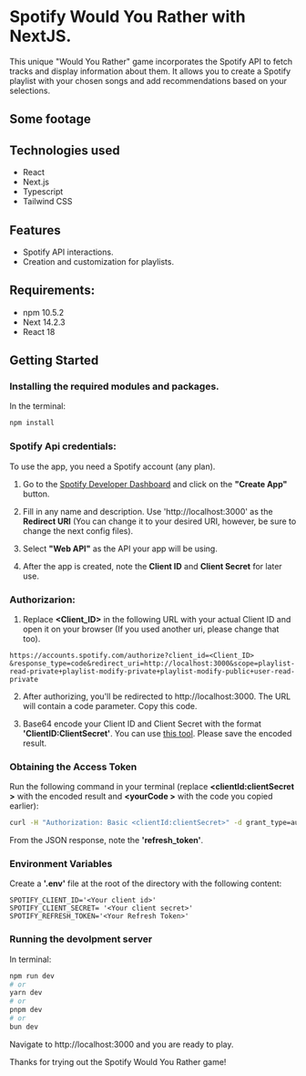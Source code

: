 # Spotify Would You Rather with NextJS.

This unique "Would You Rather" game incorporates the Spotify API to fetch tracks and display information about them. It allows you to create a Spotify playlist with your chosen songs and add recommendations based on your selections.

## Some footage

## Technologies used

- React
- Next.js
- Typescript
- Tailwind CSS

## Features

- Spotify API interactions.
- Creation and customization for playlists.

## Requirements:

- npm 10.5.2
- Next 14.2.3
- React 18

## Getting Started

### Installing the required modules and packages.

In the terminal:

```bash
npm install
```

### Spotify Api credentials:

To use the app, you need a Spotify account (any plan).

1. Go to the [Spotify Developer Dashboard](https://developer.spotify.com/dashboard) and click on the **"Create App"** button.
2. Fill in any name and description. Use 'http://localhost:3000' as the **Redirect URI** (You can change it to your desired URI, however, be sure to change the next config files).

3. Select **"Web API"** as the API your app will be using.
4. After the app is created, note the **Client ID** and **Client Secret** for later use.

### Authorizarion:

1. Replace **<Client_ID\>** in the following URL with your actual Client ID and open it on your browser (If you used another uri, please change that too).

```
https://accounts.spotify.com/authorize?client_id=<Client_ID>
&response_type=code&redirect_uri=http://localhost:3000&scope=playlist-read-private+playlist-modify-private+playlist-modify-public+user-read-private
```

2. After authorizing, you'll be redirected to http://localhost:3000. The URL will contain a code parameter. Copy this code.

3. Base64 encode your Client ID and Client Secret with the format **'ClientID:ClientSecret'**. You can use [this tool](https://www.base64encode.org/). Please save the encoded result.

### Obtaining the Access Token

Run the following command in your terminal (replace **<clientId:clientSecret \>** with the encoded result and **<yourCode \>** with the code you copied earlier):

```bash
curl -H "Authorization: Basic <clientId:clientSecret>" -d grant_type=authorization_code -d code=<your Code> -d redirect_uri=http://localhost:3000 https://accounts.spotify.com/api/token
```

From the JSON response, note the **'refresh_token'**.

### Environment Variables

Create a **'.env'** file at the root of the directory with the following content:

```plaintext
SPOTIFY_CLIENT_ID='<Your client id>'
SPOTIFY_CLIENT_SECRET= '<Your client secret>'
SPOTIFY_REFRESH_TOKEN='<Your Refresh Token>'
```

### Running the devolpment server

In terminal:

```bash
npm run dev
# or
yarn dev
# or
pnpm dev
# or
bun dev
```

Navigate to http://localhost:3000 and you are ready to play.

Thanks for trying out the Spotify Would You Rather game!
